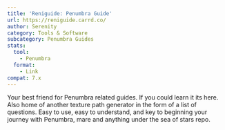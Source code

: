 ```yaml
---
title: 'Reniguide: Penumbra Guide'
url: https://reniguide.carrd.co/
author: Serenity
category: Tools & Software
subcategory: Penumbra Guides
stats:
  tool:
    - Penumbra
  format:
    - Link
compat: 7.x
---
```

Your best friend for Penumbra related guides. If you could learn it its here. Also home of another texture path generator in the form of a list of questions. Easy to use, easy to understand, and key to beginning your journey with Penumbra, mare and anything under the sea of stars repo.